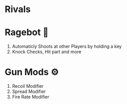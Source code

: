 # Rivals

# Ragebot 🎯
1. Automaticly Shoots at other Players by holding a key
2. Knock Checks, Hit part and more

# Gun Mods ⚙️
1. Recoil Modifier
2. Spread Modifier
3. Fire Rate Modifier
